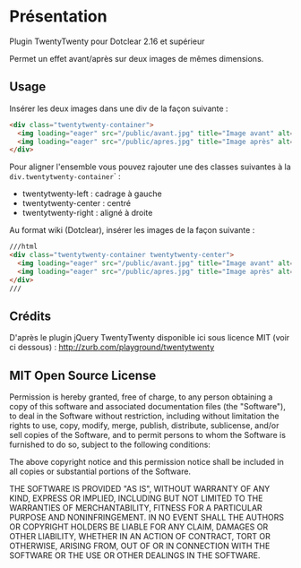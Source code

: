 # Présentation

Plugin TwentyTwenty pour Dotclear 2.16 et supérieur

Permet un effet avant/après sur deux images de mêmes dimensions.

## Usage

Insérer les deux images dans une div de la façon suivante :

```html
<div class="twentytwenty-container">
  <img loading="eager" src="/public/avant.jpg" title="Image avant" alt="Image avant traitement" />
  <img loading="eager" src="/public/apres.jpg" title="Image après" alt="Image après traitement" />
</div>
```

Pour aligner l'ensemble vous pouvez rajouter une des classes suivantes à la `div.twentytwenty-container`</code>` :

* twentytwenty-left : cadrage à gauche
* twentytwenty-center : centré
* twentytwenty-right : aligné à droite

Au format wiki (Dotclear), insérer les images de la façon suivante :

```html
///html
<div class="twentytwenty-container twentytwenty-center">
  <img loading="eager" src="/public/avant.jpg" title="Image avant" alt="Image avant traitement" />
  <img loading="eager" src="/public/apres.jpg" title="Image après" alt="Image après traitement" />
</div>
///
```

## Crédits

D'après le plugin jQuery TwentyTwenty disponible ici sous licence MIT (voir ci dessous) : <http://zurb.com/playground/twentytwenty>

## MIT Open Source License

Permission is hereby granted, free of charge, to any person obtaining a copy of this software and associated documentation files (the "Software"), to deal in the Software without restriction, including without limitation the rights to use, copy, modify, merge, publish, distribute, sublicense, and/or sell copies of the Software, and to permit persons to whom the Software is furnished to do so, subject to the following conditions:

The above copyright notice and this permission notice shall be included in all copies or substantial portions of the Software.

THE SOFTWARE IS PROVIDED "AS IS", WITHOUT WARRANTY OF ANY KIND, EXPRESS OR IMPLIED, INCLUDING BUT NOT LIMITED TO THE WARRANTIES OF MERCHANTABILITY, FITNESS FOR A PARTICULAR PURPOSE AND NONINFRINGEMENT. IN NO EVENT SHALL THE AUTHORS OR COPYRIGHT HOLDERS BE LIABLE FOR ANY CLAIM, DAMAGES OR OTHER LIABILITY, WHETHER IN AN ACTION OF CONTRACT, TORT OR OTHERWISE, ARISING FROM, OUT OF OR IN CONNECTION WITH THE SOFTWARE OR THE USE OR OTHER DEALINGS IN THE SOFTWARE.
